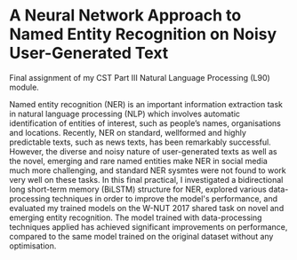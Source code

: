 # A Neural Network Approach to Named Entity Recognition on Noisy User-Generated Text
Final assignment of my CST Part III Natural Language Processing (L90) module.

Named entity recognition (NER) is an important information extraction task in natural language processing (NLP) which involves automatic identification of entities of interest, such as people’s names, organisations and locations. Recently, NER on standard, wellformed and highly predictable texts, such as news texts, has been remarkably successful. However, the diverse and noisy nature of user-generated texts as well as the novel, emerging and rare named entities make NER in social media much more challenging, and standard NER sysmtes were not found to work very well on these tasks. In this final practical, I investigated a bidirectional long short-term memory (BiLSTM) structure for NER, explored various data-processing techniques in order to improve the model's performance, and evaluated my trained models on the W-NUT 2017 shared task on novel and emerging entity recognition. The model trained with data-processing techniques applied has achieved significant improvements on performance, compared to the same model trained on the original dataset without any optimisation.
